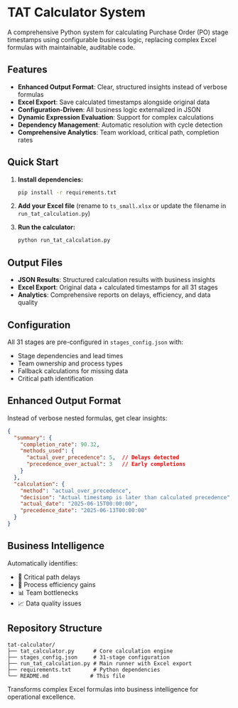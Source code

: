 # TAT Calculator System

A comprehensive Python system for calculating Purchase Order (PO) stage timestamps using configurable business logic, replacing complex Excel formulas with maintainable, auditable code.

## Features

- **Enhanced Output Format**: Clear, structured insights instead of verbose formulas
- **Excel Export**: Save calculated timestamps alongside original data
- **Configuration-Driven**: All business logic externalized in JSON
- **Dynamic Expression Evaluation**: Support for complex calculations
- **Dependency Management**: Automatic resolution with cycle detection
- **Comprehensive Analytics**: Team workload, critical path, completion rates

## Quick Start

1. **Install dependencies:**
   ```bash
   pip install -r requirements.txt
   ```

2. **Add your Excel file** (rename to `ts_small.xlsx` or update the filename in `run_tat_calculation.py`)

3. **Run the calculator:**
   ```bash
   python run_tat_calculation.py
   ```

## Output Files

- **JSON Results**: Structured calculation results with business insights
- **Excel Export**: Original data + calculated timestamps for all 31 stages
- **Analytics**: Comprehensive reports on delays, efficiency, and data quality

## Configuration

All 31 stages are pre-configured in `stages_config.json` with:
- Stage dependencies and lead times
- Team ownership and process types
- Fallback calculations for missing data
- Critical path identification

## Enhanced Output Format

Instead of verbose nested formulas, get clear insights:

```json
{
  "summary": {
    "completion_rate": 90.32,
    "methods_used": {
      "actual_over_precedence": 5,  // Delays detected
      "precedence_over_actual": 3   // Early completions
    }
  },
  "calculation": {
    "method": "actual_over_precedence",
    "decision": "Actual timestamp is later than calculated precedence",
    "actual_date": "2025-06-15T00:00:00",
    "precedence_date": "2025-06-13T00:00:00"
  }
}
```

## Business Intelligence

Automatically identifies:
- 🚨 Critical path delays
- 🚀 Process efficiency gains  
- 📊 Team bottlenecks
- 📈 Data quality issues

## Repository Structure

```
tat-calculator/
├── tat_calculator.py      # Core calculation engine
├── stages_config.json     # 31-stage configuration
├── run_tat_calculation.py # Main runner with Excel export
├── requirements.txt       # Python dependencies
└── README.md             # This file
```

Transforms complex Excel formulas into business intelligence for operational excellence.
